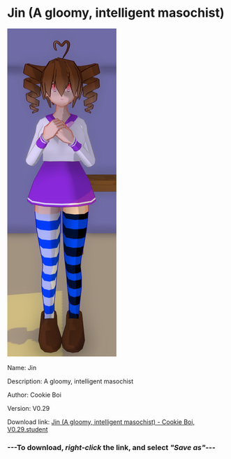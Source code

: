 # Jin (A gloomy, intelligent masochist)

<img src = "https://raw.githubusercontent.com/Arbiter1223/Daigaku-Gurashi-Custom-Students/master/Students/Files/Jin%20(A%20gloomy%2C%20intelligent%20masochist).png">

Name: Jin

Description: A gloomy, intelligent masochist

Author: Cookie Boi

Version: V0.29

Download link: <a href="https://raw.githubusercontent.com/Arbiter1223/Daigaku-Gurashi-Custom-Students/master/Students/Files/Jin%20(A%20gloomy%2C%20intelligent%20masochist)%20-%20Cookie%20Boi%2C%20V0.29.student">Jin (A gloomy, intelligent masochist) - Cookie Boi, V0.29.student</a>

### ---**To download, _right-click_ the link, and select _"Save as"_**---
